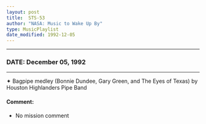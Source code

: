 ```yaml
---
layout: post
title:  STS-53
author: "NASA: Music to Wake Up By"
type: MusicPlaylist
date_modified: 1992-12-05
---
```


----
### DATE: December 05, 1992
----
✦ Bagpipe medley (Bonnie Dundee, Gary Green, and The Eyes of Texas) by Houston Highlanders Pipe Band

#### Comment:
* No mission comment
